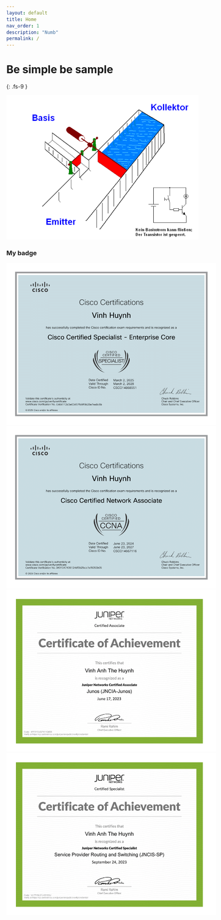 ```yaml
---
layout: default
title: Home
nav_order: 1
description: "Numb"
permalink: /
---
```


# Be simple be sample
{: .fs-9 }

![](/assets/images/7sHM.gif)

### My badge

<img src="./docs/CCNP/img/Cisco Certified Specialist - Enterprise Core certificate-1.png" style="max-width: 550px"/>
<img src="./docs/CCNA/img/Cisco Certified Network Associate certificate-1.png" style="max-width: 550px"/>
<img src="./docs/JN0/img/Junos certificate-1.png" style="max-width: 550px"/>
<img src="./docs/JN0/img/Service Provider Routing and Switching certificate-1.png" style="max-width: 550px"/>
